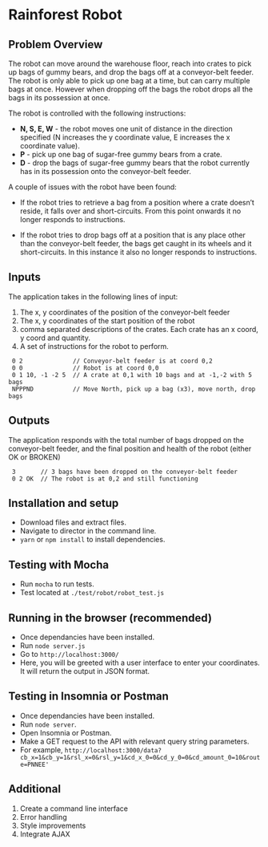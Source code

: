 # Rainforest Robot

## Problem Overview

The robot can move around the warehouse floor, reach into crates to pick up bags of gummy bears, and drop the bags off at a conveyor-belt feeder. The robot is only able to pick up one bag at a time, but can carry multiple bags at once. However when dropping off the bags the robot drops all the bags in its possession at once.

The robot is controlled with the following instructions:

 - **N, S, E, W** - the robot moves one unit of distance in the direction specified (N increases the y coordinate value, E increases the x coordinate value). 
 - **P** - pick up one bag of sugar-free gummy bears from
   a crate.
 - **D** - drop the bags of sugar-free gummy bears that the robot currently has in its possession onto the conveyor-belt feeder.

A couple of issues with the robot have been found:

-   If the robot tries to retrieve a bag from a position where a crate doesn’t reside, it falls over and short-circuits. From this point onwards it no longer responds to instructions.
    
-   If the robot tries to drop bags off at a position that is any place other than the conveyor-belt feeder, the bags get caught in its wheels and it short-circuits. In this instance it also no longer responds to instructions.

## Inputs

The application takes in the following lines of input:

 1. The x, y coordinates of the position of the conveyor-belt feeder
 2. The x, y coordinates of the start position of the robot
 3. comma separated descriptions of the crates. Each crate has an x coord, y coord and quantity.
 4. A set of instructions for the robot to perform.
    
```
 0 2              // Conveyor-belt feeder is at coord 0,2
 0 0              // Robot is at coord 0,0
 0 1 10, -1 -2 5  // A crate at 0,1 with 10 bags and at -1,-2 with 5 bags
 NPPPND           // Move North, pick up a bag (x3), move north, drop bags
```

## Outputs

The application responds with the total number of bags dropped on the conveyor-belt feeder, and the final position and health of the robot (either OK or BROKEN)
    
```
 3       // 3 bags have been dropped on the conveyor-belt feeder
 0 2 OK	 // The robot is at 0,2 and still functioning
```

## Installation and setup

* Download files and extract files.
* Navigate to director in the command line.
* `yarn` or `npm install` to install dependencies.

## Testing with Mocha

* Run `mocha` to run tests.
* Test located at `./test/robot/robot_test.js`

## Running in the browser (recommended)

* Once dependancies have been installed.
* Run `node server.js`
* Go to `http://localhost:3000/`
* Here, you will be greeted with a user interface to enter your coordinates. It will return the output in JSON format. 

## Testing in Insomnia or Postman

* Once dependancies have been installed.
* Run `node server`.
* Open Insomnia or Postman.
* Make a GET request to the API with relevant query string parameters.
* For example, `http://localhost:3000/data?cb_x=1&cb_y=1&rsl_x=0&rsl_y=1&cd_x_0=0&cd_y_0=0&cd_amount_0=10&route=PNNEE'`

## Additional
 1. Create a command line interface
 2. Error handling
 3. Style improvements
 4. Integrate AJAX
